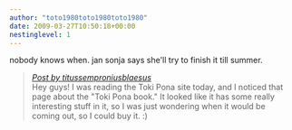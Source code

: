 ```yaml
---
author: "toto1980toto1980toto1980"
date: 2009-03-27T10:50:18+00:00
nestinglevel: 1
---
```

nobody knows when. jan sonja says she'll try to finish it till summer.  

> [_Post by titussemproniusblaesus_](/WHTUFyX7/toki-pona-book#post1)  
> Hey guys! I was reading the Toki Pona site today, and I noticed that page about the "Toki Pona book." It looked like it has some really interesting stuff in it, so I was just wondering when it would be coming out, so I could buy it. :)  
>